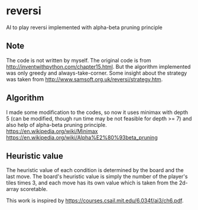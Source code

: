 # reversi
AI to play reversi implemented with alpha-beta pruning principle

## Note
The code is not written by myself. The original code is from http://inventwithpython.com/chapter15.html. But the algorithm implemented was only greedy and always-take-corner. Some insight about the strategy was taken from http://www.samsoft.org.uk/reversi/strategy.htm.

## Algorithm
I made some modification to the codes, so now it uses minimax with depth 5 (can be modified, though run time may be not feasible for depth >= 7) and also help of alpha-beta pruning principle.
https://en.wikipedia.org/wiki/Minimax
https://en.wikipedia.org/wiki/Alpha%E2%80%93beta_pruning

## Heuristic value
The heuristic value of each condition is determined by the board and the last move. The board's heuristic value is simply the number of the player's tiles times 3, and each move has its own value which is taken from the 2d-array scoretable.

This work is inspired by https://courses.csail.mit.edu/6.034f/ai3/ch6.pdf.
